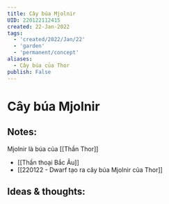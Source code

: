 ```yaml
---
title: Cây búa Mjolnir
UID: 220122112415
created: 22-Jan-2022
tags:
  - 'created/2022/Jan/22'
  - 'garden'
  - 'permanent/concept'
aliases:
  - Cây búa của Thor
publish: False
---
```

# Cây búa Mjolnir

## Notes:

Mjolnir là búa của [[Thần Thor]]

- [[Thần thoại Bắc Âu]]
- [[220122 - Dwarf tạo ra cây búa Mjolnir của Thor]]

## Ideas & thoughts:


